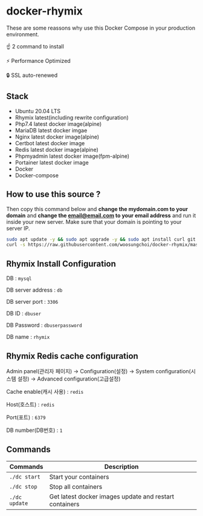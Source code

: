 # docker-rhymix

These are some reassons why use this Docker Compose in your production environment.

☝️ 2 command to install

⚡ Performance Optimized

🔒 SSL auto-renewed

## Stack

- Ubuntu 20.04 LTS
- Rhymix latest(including rewrite configuration)
- Php7.4 latest docker image(alpine)
- MariaDB latest docker imgae
- Nginx latest docker image(alpine)
- Certbot latest docker image
- Redis latest docker image(alpine)
- Phpmyadmin latest docker image(fpm-alpine)
- Portainer latest docker image
- Docker
- Docker-compose

## How to use this source ?

Then copy this command below and **change the mydomain.com to your domain** and **change the email@email.com to your email address** and run it inside your new server. Make sure that your domain is pointing to your server IP.

```bash
sudo apt update -y && sudo apt upgrade -y && sudo apt install curl git -y && sudo apt autoremove -y
curl -s https://raw.githubusercontent.com/woosungchoi/docker-rhymix/master/dc | bash -s setup mydomain.com email@email.com
```

## Rhymix Install Configuration

DB : `mysql`

DB server address : `db`

DB server port : `3306`

DB ID : `dbuser`

DB Password : `dbuserpassword`

DB name : `rhymix`


## Rhymix Redis cache configuration

Admin panel(관리자 페이지) -> Configuration(설정) -> System configuration(시스템 설정) -> Advanced configuration(고급설정)

Cache enable(캐시 사용) : `redis`

Host(호스트) : `redis`

Port(포트) : `6379`

DB number(DB번호) : `1`


## Commands

| Commands  | Description  |
|---|---|
| `./dc start`  | Start your containers  |
| `./dc stop`  | Stop all containers  |
| `./dc update`  | Get latest docker images update and restart containers |
